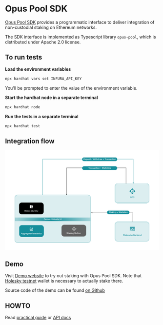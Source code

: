 ‌
# Opus Pool SDK

[Opus Pool SDK](https://www.npmjs.com/package/@chorus-one/opus-pool) provides
a programmatic interface to deliver integration of
non-custodial staking on Ethereum networks.

The SDK interface is implemented as Typescript library `opus-pool`,
which is distributed under Apache 2.0 license.

## To run tests

**Load the environment variables**

```bash
npx hardhat vars set INFURA_API_KEY
```

You'll be prompted to enter the value of the environment variable.

**Start the hardhat node in a separate terminal**

```bash
npx hardhat node
```

**Run the tests in a separate terminal**

```bash
npx hardhat test
```

## Integration flow
![integration flow](./book/media/integration.png)

## Demo
Visit [Demo website](https://chorusone.github.io/opus-pool-demo/) to try out
staking with Opus Pool SDK. Note that [Holesky testnet](https://github.com/eth-clients/holesky)
wallet is necessary to actually stake there.

Source code of the demo can be found [on Github](https://github.com/chorusOne/opus-pool-demo)

## HOWTO
Read [practical guide](./book/guide/0-introduction.md)
or [API docs](./book/docs/classes/OpusPool.md)
